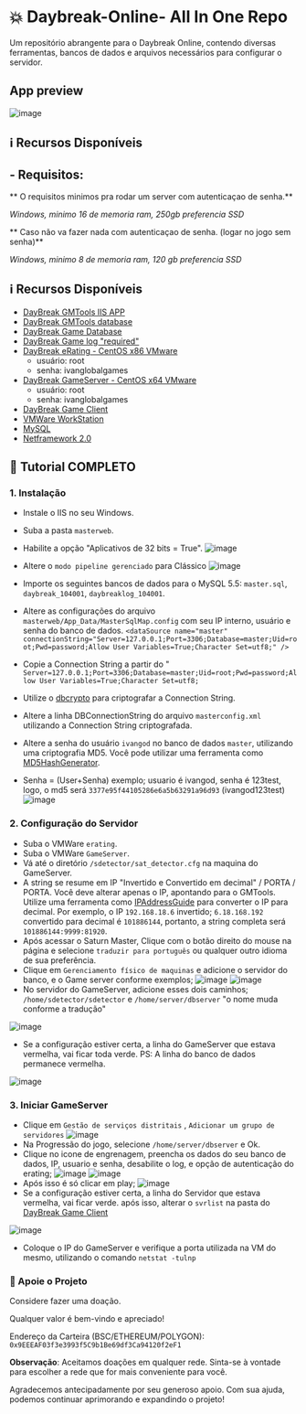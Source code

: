 # 💥 Daybreak-Online- All In One Repo
Um repositório abrangente para o Daybreak Online, contendo diversas ferramentas, bancos de dados e arquivos necessários para configurar o servidor.

## App preview
![image](https://github.com/thebitnomad/Daybreak-Online-AIO/assets/134553365/c67e4032-a153-419c-9692-4dfb16855ed0)

## ℹ️ Recursos Disponíveis







## - Requisitos:

** O requisitos minimos pra rodar um server com autenticaçao de senha.**

*Windows,  minimo 16 de memoria ram, 250gb preferencia SSD*

** Caso não va fazer nada com autenticaçao de senha. (logar no jogo sem senha)**

*Windows,  minimo 8 de memoria ram, 120 gb preferencia SSD*



## ℹ️ Recursos Disponíveis

- [DayBreak GMTools IIS APP](https://github.com/thebitnomad/DayBreak-GMTools)
- [DayBreak GMTools database](https://drive.google.com/file/d/1uhB7LuhSphhOUIDReDOvMkKYn6aaTcfC/view?usp=drive_link)
- [DayBreak Game Database](https://drive.google.com/file/d/1nGPV9_9Tu5djmYOCMifNOs-2VQDNKOLV/view?usp=drive_link)
- [DayBreak Game log "required"](https://drive.google.com/file/d/1GlXFgK0jBJ0AbPvV0x0HJr8u5GM4pFXb/view?usp=drive_link)
- [DayBreak eRating - CentOS x86 VMware](https://drive.google.com/file/d/1_o9YP16D0ZJZcKBL9eTtllVioFw5B6v3/view?usp=drive_link)
  - usuário: root
  - senha: ivanglobalgames
- [DayBreak GameServer - CentOS x64 VMware](https://drive.google.com/file/d/17rorms6ihLPh3ScZ0P6JTaTk2MQe7HFz/view?usp=drive_link)
  - usuário: root
  - senha: ivanglobalgames
- [DayBreak Game Client](https://drive.google.com/file/d/1B7Mx6gyQeBXmqtlSbVgdO2RjoAxwAaJG/view?usp=drive_link)
- [VMWare WorkStation](https://drive.google.com/file/d/1BTE5S12eX20QfLxIrNRaOOQaZ3yJ-6CM/view?usp=drive_link)
- [MySQL](https://downloads.mysql.com/archives/get/p/23/file/mysql-5.5.62-winx64.msi)
- [Netframework 2.0](https://www.microsoft.com/pt-br/download/confirmation.aspx?id=6041)

## 📝 Tutorial COMPLETO

### 1. Instalação

- Instale o IIS no seu Windows.
- Suba a pasta `masterweb`.
- Habilite a opção "Aplicativos de 32 bits = True".
![image](https://github.com/thebitnomad/Daybreak-Online-AIO/assets/134553365/cd2687cf-a29e-4678-b8c7-22d645fdb12d)
- Altere o `modo pipeline gerenciado` para Clássico
![image](https://github.com/thebitnomad/Daybreak-Online-AIO/assets/134553365/2b94e8a4-2318-4b79-af94-18cf96a64986)

- Importe os seguintes bancos de dados para o MySQL 5.5: `master.sql`, `daybreak_104001`, `daybreaklog_104001`.
- Altere as configurações do arquivo `masterweb/App_Data/MasterSqlMap.config` com seu IP interno, usuário e senha do banco de dados.
`<dataSource name="master" connectionString="Server=127.0.0.1;Port=3306;Database=master;Uid=root;Pwd=password;Allow User Variables=True;Character Set=utf8;" />`
- Copie a Connection String a partir do " `Server=127.0.0.1;Port=3306;Database=master;Uid=root;Pwd=password;Allow User Variables=True;Character Set=utf8;`
- Utilize o [dbcrypto](https://drive.google.com/file/d/1ws-09pjo5N7151SdwjtFdQmqnTkEqZz-/view?usp=drive_link) para criptografar a Connection String.
- Altere a linha DBConnectionString do arquivo `masterconfig.xml` utilizando a Connection String criptografada.
- Altere a senha do usuário `ivangod` no banco de dados `master`, utilizando uma criptografia MD5. Você pode utilizar uma ferramenta como [MD5HashGenerator](https://www.md5hashgenerator.com/).
- Senha = (User+Senha) exemplo; usuario é ivangod, senha é 123test, logo, o md5 será `3377e95f44105286e6a5b63291a96d93` (ivangod123test)
![image](https://github.com/thebitnomad/Daybreak-Online-AIO/assets/134553365/0ceb9f26-da01-40e5-8cc6-7399cafdc20c)

### 2. Configuração do Servidor

- Suba o VMWare `erating`.
- Suba o VMWare `GameServer`.
- Vá até o diretório `/sdetector/sat_detector.cfg` na maquina do GameServer. 
- A string se resume em IP "Invertido e Convertido em decimal" / PORTA / PORTA. Você deve alterar apenas o IP, apontando para o GMTools. Utilize uma ferramenta como [IPAddressGuide](https://www.ipaddressguide.com/ip) para converter o IP para decimal. Por exemplo, o IP `192.168.18.6` invertido; `6.18.168.192` convertido para decimal é `101886144`, portanto, a string completa será `101886144:9999:81920`.
- Após acessar o Saturn Master, Clique com o botão direito do mouse na página e selecione `traduzir para português` ou qualquer outro idioma de sua preferência.
- Clique em `Gerenciamento físico de maquinas` e adicione o servidor do banco, e o Game server conforme exemplos; 
![image](https://github.com/thebitnomad/Daybreak-Online-AIO/assets/134553365/741dba86-1620-4f51-afe2-5a838c467a24)
![image](https://github.com/thebitnomad/Daybreak-Online-AIO/assets/134553365/4f43c303-8a10-42a8-8232-83f33d34783f)
- No servidor do GameServer, adicione esses dois caminhos; `/home/sdetector/sdetector` e `/home/server/dbserver` "o nome muda conforme a tradução"
  
![image](https://github.com/thebitnomad/Daybreak-Online-AIO/assets/134553365/4898bb47-2815-40cb-a4d5-3027b7fc7eda)
- Se a configuração estiver certa, a linha do GameServer que estava vermelha, vai ficar toda verde. PS: A linha do banco de dados permanece vermelha.
  
![image](https://github.com/thebitnomad/Daybreak-Online-AIO/assets/134553365/374b0518-dc35-4fc8-8058-4c938cd7bfda)

### 3. Iniciar GameServer
- Clique em `Gestão de serviços distritais` , `Adicionar um grupo de servidores` 
![image](https://github.com/thebitnomad/Daybreak-Online-AIO/assets/134553365/020b1886-4e78-4ab3-a180-ffd52cdfc0e6)
- Na Progressão do jogo, selecione `/home/server/dbserver` e Ok.
- Clique no icone de engrenagem, preencha os dados do seu banco de dados, IP, usuario e senha, desabilite o log, e opção de autenticação do erating; 
![image](https://github.com/thebitnomad/Daybreak-Online-AIO/assets/134553365/f46f07e3-67fb-41ee-b788-91fbf95da1e0)
![image](https://github.com/thebitnomad/Daybreak-Online-AIO/assets/134553365/5496e722-fdc4-4987-ac96-938e683c9608)
- Após isso é só clicar em play; ![image](https://github.com/thebitnomad/Daybreak-Online-AIO/assets/134553365/c74764fc-0307-451c-af43-44f416e62f16)
- Se a configuração estiver certa, a linha do Servidor que estava vermelha, vai ficar verde. após isso, alterar o `svrlist` na pasta do [DayBreak Game Client](https://drive.google.com/file/d/1B7Mx6gyQeBXmqtlSbVgdO2RjoAxwAaJG/view?usp=drive_link)

![image](https://github.com/thebitnomad/Daybreak-Online-AIO/assets/134553365/41f18fe8-32aa-4d11-92bc-54caae66f0a6)
- Coloque o IP do GameServer e verifique a porta utilizada na VM do mesmo, utilizando o comando `netstat -tulnp`



### 🙏 Apoie o Projeto

Considere fazer uma doação.

Qualquer valor é bem-vindo e apreciado!

Endereço da Carteira (BSC/ETHEREUM/POLYGON): `0x9EEEAF03f3e3993f5C9b1Be69df3Ca94120f2eF1`

**Observação**: Aceitamos doações em qualquer rede. Sinta-se à vontade para escolher a rede que for mais conveniente para você.

Agradecemos antecipadamente por seu generoso apoio. Com sua ajuda, podemos continuar aprimorando e expandindo o projeto!









